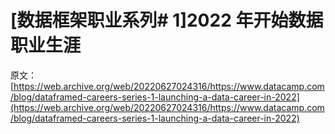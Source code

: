 # [数据框架职业系列# 1]2022 年开始数据职业生涯

原文：[https://web.archive.org/web/20220627024316/https://www.datacamp.com/blog/dataframed-careers-series-1-launching-a-data-career-in-2022](https://web.archive.org/web/20220627024316/https://www.datacamp.com/blog/dataframed-careers-series-1-launching-a-data-career-in-2022)
